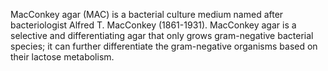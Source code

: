 MacConkey agar (MAC) is a bacterial culture medium named after bacteriologist Alfred T. MacConkey (1861-1931). MacConkey agar is a selective and differentiating agar that only grows gram-negative bacterial species; it can further differentiate the gram-negative organisms based on their lactose metabolism.